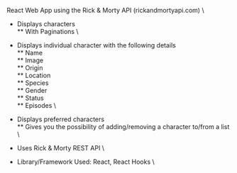 React Web App using the Rick & Morty API (rickandmortyapi.com) \

- Displays characters \
  \*\* With Paginations \

- Displays individual character with the following details \
  ** Name \
  ** Image \
  ** Origin \
  ** Location \
  ** Species \
  ** Gender \
  ** Status \
  ** Episodes \

- Displays preferred characters \
  \*\* Gives you the possibility of adding/removing a character to/from a list \

- Uses Rick & Morty REST API \

- Library/Framework Used: React, React Hooks \
